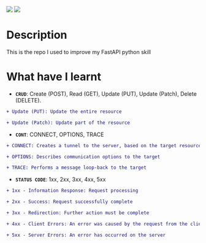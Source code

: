 [![](https://img.shields.io/badge/FASTAPI-orange?style=for-the-badge)](https://docs.rs/crate/redant/latest)
[![](https://img.shields.io/badge/PYTHON-python?style=for-the-badge)](https://docs.rs/crate/redant/latest)

# Description

This is the repo I used to improve my FastAPI python skill

# What have I learnt
- **`CRUD`**: Create (POST), Read (GET), Update (PUT), Update (Patch), Delete (DELETE).

```diff
+ Update (PUT): Update the entire resource

+ Update (Patch): Update part of the resource
```
- **`CONT`**: CONNECT, OPTIONS, TRACE

```diff
+ CONNECT: Creates a tunnel to the server, based on the target resource

+ OPTIONS: Describes communication options to the target

+ TRACE: Performs a message loop-back to the target
```

- **`STATUS CODE`**: 1xx, 2xx, 3xx, 4xx, 5xx

```diff
+ 1xx - Information Response: Request processing

+ 2xx - Success: Request successfully complete

+ 3xx - Redirection: Further action must be complete

+ 4xx - Client Errors: An error was caused by the request from the client

+ 5xx - Server Errors: An error has occurred on the server
```

